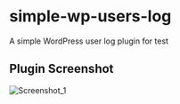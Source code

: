 # simple-wp-users-log
A simple WordPress user log plugin for test

## Plugin Screenshot

![Screenshot_1](https://user-images.githubusercontent.com/6370697/68083129-73c9fe80-fe4f-11e9-9b86-3c7c97e0afab.png)
